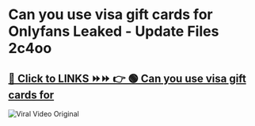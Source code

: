 
 # Can you use visa gift cards for Onlyfans Leaked - Update Files 2c4oo

## <h2><a href="https://clipsfans.com/Can_you_use_visa_gift_cards_for&ref=git">🔗 Click to LINKS ⏩⏩ 👉 🟢 Can you use visa gift cards for </a></h2>

<a href="https://clipsfans.com/Can_you_use_visa_gift_cards_for&ref=git" rel="nofollow" data-target="animated-image.originalLink"><img src="https://i.ibb.co.com/xMMVF88/686577567.gif" alt="Viral Video Original" style="max-width: 100%; display: inline-block;" data-target="animated-image.originalImage"></a>

